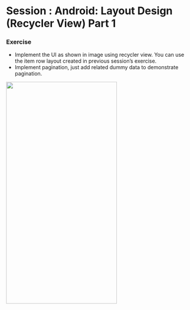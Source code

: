 # Session : Android: Layout Design (Recycler View) Part 1

### Exercise

* Implement the UI as shown in image using recycler view. You can use the item row layout created in previous session’s exercise.
* Implement pagination, just add related dummy data to demonstrate pagination.

<img src="recyclerviewDemo.gif" width="300" height="600" />
